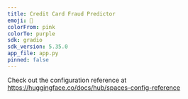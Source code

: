 ```yaml
---
title: Credit Card Fraud Predictor
emoji: 🐨
colorFrom: pink
colorTo: purple
sdk: gradio
sdk_version: 5.35.0
app_file: app.py
pinned: false
---
```


Check out the configuration reference at https://huggingface.co/docs/hub/spaces-config-reference

